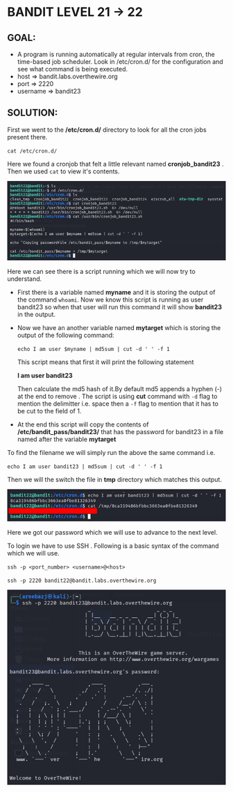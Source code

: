 # BANDIT LEVEL 21 -> 22

## GOAL:

- A program is running automatically at regular intervals from cron, the time-based job scheduler. Look in /etc/cron.d/ for the configuration and see what command is being executed.
- host => bandit.labs.overthewire.org
- port => 2220
- username => bandit23

## SOLUTION:

First we went to the **/etc/cron.d/** directory to look for all the cron jobs present there.

`cat /etc/cron.d/`

Here we found a cronjob that felt a little relevant named **cronjob_bandit23** . Then we used `cat` to view it's contents.

![Bandit23.1](./images/Bandit23.1.png "Bandit23.1")

Here we can see there is a script running which we will now try to understand.

- First there is a variable named **myname** and it is storing the output of the command `whoami`. Now we know this script is running as user bandit23 so when that user will run this command it will show **bandit23** in the output. 

- Now we have an another variable named **mytarget** which is storing the output of the following command:

    `echo I am user $myname | md5sum | cut -d ' ' -f 1`

    This script means that first it will print the following statement

    **I am user bandit23**

    Then calculate the md5 hash of it.By default md5 appends a hyphen (-) at the end to remove . The script is using **cut** command with `-d` flag to mention the delimitter i.e. space then a `-f` flag to mention that it has to be cut to the field of 1.

- At the end this script will copy the contents of **/etc/bandit_pass/bandit23/** that has the password for bandit23 in a file named after the variable **mytarget**

To find the filename we will simply run the above the same command i.e.

`echo I am user bandit23 | md5sum | cut -d ' ' -f 1 `

Then we will the switch the file in **tmp** directory which matches this output.

![Bandit23.2](./images/Bandit23.2.png "Bandit23.2")

Here we got our password which we will use to advance to the next level.

To login we have to use SSH . Following is a basic syntax of the command which we will use.

`ssh -p <port_number> <username>@<host>`

`ssh -p 2220 bandit22@bandit.labs.overthewire.org`

![Bandit23.3](./images/Bandit23.3.png "Bandit23.3")